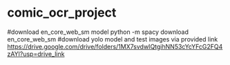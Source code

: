 # comic_ocr_project
#download en_core_web_sm model
python -m spacy download en_core_web_sm
#download yolo model and test images via provided link
https://drive.google.com/drive/folders/1MX7svdwIQtgihNN53cYcYFcG2FQ4zAYl?usp=drive_link
